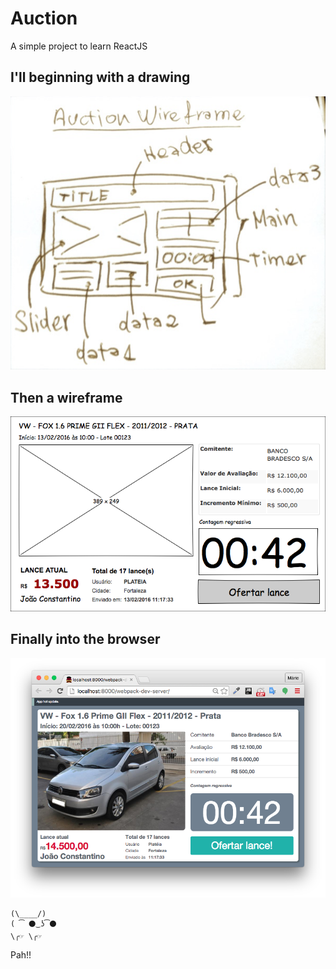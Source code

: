 # Auction

A simple project to learn ReactJS

## I'll beginning with a drawing

![sample](dep/draw.jpg)

## Then a wireframe

![sample](dep/wireframe.png)

## Finally into the browser

![sample](dep/browser.png)


```
(\____/)
( ͡ ⚫͜ ʖ͡⚫
\╭☞ \╭☞
```
Pah!!
